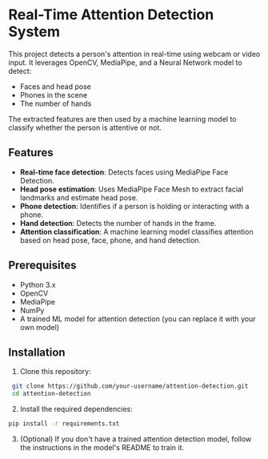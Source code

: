 # Real-Time Attention Detection System

This project detects a person's attention in real-time using webcam or video input. It leverages OpenCV, MediaPipe, and a Neural Network model to detect:
- Faces and head pose
- Phones in the scene
- The number of hands

The extracted features are then used by a machine learning model to classify whether the person is attentive or not.

## Features
- **Real-time face detection**: Detects faces using MediaPipe Face Detection.
- **Head pose estimation**: Uses MediaPipe Face Mesh to extract facial landmarks and estimate head pose.
- **Phone detection**: Identifies if a person is holding or interacting with a phone.
- **Hand detection**: Detects the number of hands in the frame.
- **Attention classification**: A machine learning model classifies attention based on head pose, face, phone, and hand detection.

## Prerequisites

- Python 3.x
- OpenCV
- MediaPipe
- NumPy
- A trained ML model for attention detection (you can replace it with your own model)

## Installation

1. Clone this repository:
```bash
 git clone https://github.com/your-username/attention-detection.git
 cd attention-detection
```

2. Install the required dependencies:

```bash
pip install -r requirements.txt
```

3. (Optional) If you don't have a trained attention detection model, follow the instructions in the model's README to train it.
